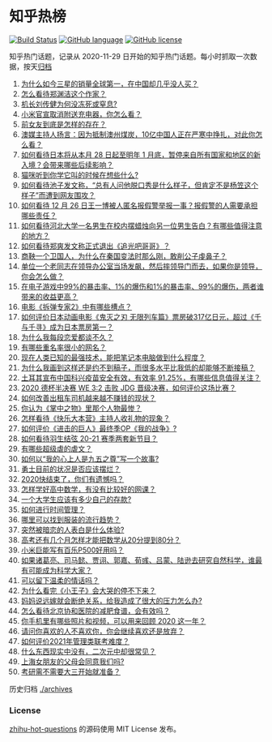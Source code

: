 # 知乎热榜
[![Build Status](https://github.com/ToWeLong/zhihu-hot-questions/workflows/CI/badge.svg)](https://github.com/ToWeLong/zhihu-hot-questions/actions)
[![GitHub language](https://img.shields.io/badge/language-golang-orange.svg)](https://golang.org/)
[![GitHub license](https://img.shields.io/github/license/ToWeLong/zhihu-hot-questions)](https://github.com/ToWeLong/zhihu-hot-questions/blob/main/LICENSE)

知乎热门话题，记录从 2020-11-29 日开始的知乎热门话题。每小时抓取一次数据，按天[归档](./archives)

<!-- BEGIN -->

1. [为什么如今三星的销量全球第一，在中国却几乎没人买？](https://www.zhihu.com/question/396834552)
1. [怎么看待郑渊洁这个作家？](https://www.zhihu.com/question/336686884)
1. [机长刘传健为何没冻死或窒息?](https://www.zhihu.com/question/434556032)
1. [小米官宣取消附送充电器，你怎么看？](https://www.zhihu.com/question/436547020)
1. [前女友到底是怎样的存在？](https://www.zhihu.com/question/319637812)
1. [澳媒主持人扬言：因为抵制澳州煤炭，10亿中国人正在严寒中挣扎，对此你怎么看？](https://www.zhihu.com/question/436545914)
1. [如何看待日本将从本月 28 日起至明年 1 月底，暂停来自所有国家和地区的新入境？会带来哪些后续影响？](https://www.zhihu.com/question/436618445)
1. [猫咪听到你学它叫的时候在想些什么?](https://www.zhihu.com/question/431639302)
1. [如何看待池子发文称，“总有人问他脱口秀是什么样子，但肯定不是杨笠这个样子”而遭到网友围攻？](https://www.zhihu.com/question/436555197)
1. [如何看待 12 月 26 日王一博被人匿名报假警举报一事？报假警的人需要承担哪些责任？](https://www.zhihu.com/question/436655299)
1. [如何看待河北大学一名男生在校内摆蜡烛向另一位男生告白？有哪些值得注意的地方？](https://www.zhihu.com/question/436619637)
1. [如何看待郑爽发文称正式退出《追光吧哥哥》？](https://www.zhihu.com/question/436647961)
1. [商鞅一个卫国人，为什么在秦国变法时那么刚，敢削公子虔鼻子？](https://www.zhihu.com/question/371338733)
1. [单位一个老同志在领导办公室当场发飙，然后摔领导门而去，如果你是领导，你会怎么做？](https://www.zhihu.com/question/360202125)
1. [在电子游戏中99%的暴击率、1%的爆伤和1%的暴击率、99%的爆伤，两者谁带来的收益更高？](https://www.zhihu.com/question/436314102)
1. [电影《拆弹专家2》中有哪些槽点？](https://www.zhihu.com/question/436254910)
1. [如何评价日本动画电影《鬼灭之刃 无限列车篇》票房破317亿日元，超过《千与千寻》成为日本票房第一？](https://www.zhihu.com/question/436563612)
1. [为什么我每段恋爱都谈不久？](https://www.zhihu.com/question/430691027)
1. [有哪些重名率很小的网名？](https://www.zhihu.com/question/371252088)
1. [现在人类已知的最强技术，能把笔记本电脑做到什么程度？](https://www.zhihu.com/question/436171724)
1. [为什么我画到这样还是约不到稿子，而很多水平比我低的却能够不断接稿？](https://www.zhihu.com/question/436328775)
1. [土耳其宣布中国科兴疫苗安全有效，有效率 91.25%，有哪些信息值得关注？](https://www.zhihu.com/question/436528648)
1. [2020 德杯半决赛 WE 3:2 击败 JDG 晋级决赛，如何评价这场比赛？](https://www.zhihu.com/question/436623225)
1. [如何改善出租车司机越来越不赚钱的现状？](https://www.zhihu.com/question/432136728)
1. [你认为《掌中之物》里那个人物最惨？](https://www.zhihu.com/question/386850019)
1. [怎样看待《快乐大本营》主持人收礼物的现象？](https://www.zhihu.com/question/436178826)
1. [如何评价《进击的巨人》最终季OP《我的战争》?](https://www.zhihu.com/question/433819989)
1. [如何看待羽生结弦 20-21 赛季两套新节目？](https://www.zhihu.com/question/436316409)
1. [有哪些超级虐的虐文？](https://www.zhihu.com/question/433259195)
1. [如何以“我的心上人是九五之尊”写一个故事?](https://www.zhihu.com/question/423445059)
1. [勇士目前的状况是否应该摆烂？](https://www.zhihu.com/question/436525849)
1. [2020快结束了，你们有遗憾吗？](https://www.zhihu.com/question/429004264)
1. [怎样学好高中数学，有没有比较好的网课？](https://www.zhihu.com/question/288484339)
1. [一个大学生应该有多少自己的存款?](https://www.zhihu.com/question/265878034)
1. [如何进行时间管理？](https://www.zhihu.com/question/19705539)
1. [哪里可以找到服装的流行趋势？](https://www.zhihu.com/question/266915289)
1. [突然被暗恋的人表白是什么体验?](https://www.zhihu.com/question/435612966)
1. [高考还有几个月怎样才能把数学从20分提到80分？](https://www.zhihu.com/question/265965429)
1. [小米巨能写有百乐P500好用吗？](https://www.zhihu.com/question/381493830)
1. [如果诸葛亮、司马懿、贾诩、郭嘉、荀彧、吕蒙、陆逊去研究自然科学，谁最有可能成为科学大家？](https://www.zhihu.com/question/28186076)
1. [可以留下温柔的情话吗？](https://www.zhihu.com/question/422992975)
1. [为什么看完《小王子》会大哭的停不下来？](https://www.zhihu.com/question/38328132)
1. [妈妈说远嫁就会断绝关系，给我造成了很大的压力怎么办?](https://www.zhihu.com/question/430789524)
1. [怎么看待北京协和医院的减肥食谱，会有效吗？](https://www.zhihu.com/question/435499783)
1. [你手机里有哪些照片和视频，可以用来回顾 2020 这一年？](https://www.zhihu.com/question/436673724)
1. [请问你喜欢的人不喜欢你，你会继续喜欢还是放弃？](https://www.zhihu.com/question/434127854)
1. [如何评价2021年管理类联考难度？](https://www.zhihu.com/question/436548998)
1. [什么东西现实中没有，二次元中却很常见？](https://www.zhihu.com/question/436239126)
1. [上海女朋友的父母会同意我们吗?](https://www.zhihu.com/question/434199266)
1. [考研需不需要大三开始就准备？](https://www.zhihu.com/question/280991666)

<!-- END -->

历史归档 [./archives](./archives)


### License
[zhihu-hot-questions](https://github.com/towelong/zhihu-hot-questions) 的源码使用 MIT License 发布。